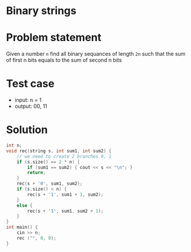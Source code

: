 # Binary strings
# Problem statement
Given a number `n` find all binary sequances of length `2n` such that the sum of first n bits equals to the sum of second n bits

# Test case 
- input: n = 1
- output: 00, 11

# Solution

```cpp
int n;
void rec(string s, int sum1, int sum2) {
    // we need to create 2 branches 0, 1
    if (s.size() == 2 * n) {
        if (sum1 == sum2) { cout << s << "\n"; }
        return;
    }
    rec(s + '0', sum1, sum2);
    if (s.size() < n) {
        rec(s + '1', sum1 + 1, sum2);
    }
    else {
        rec(s + '1', sum1, sum2 + 1);
    }
}
int main() {
    cin >> n; 
    rec ("", 0, 0);
}
```
